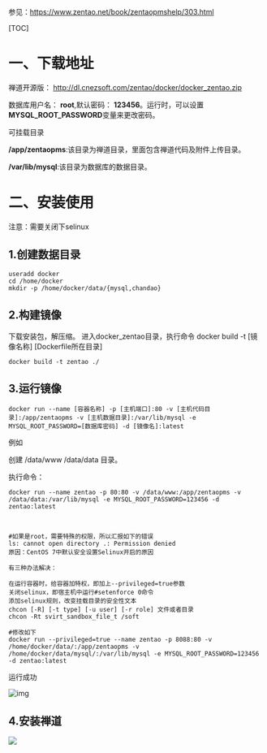 参见：https://www.zentao.net/book/zentaopmshelp/303.html

[TOC]



# 一、下载地址

禅道开源版：     http://dl.cnezsoft.com/zentao/docker/docker_zentao.zip

数据库用户名：  **root**,默认密码：  **123456**。运行时，可以设置  **MYSQL_ROOT_PASSWORD**变量来更改密码。

可挂载目录

**/app/zentaopms**:该目录为禅道目录，里面包含禅道代码及附件上传目录。

**/var/lib/mysql**:该目录为数据库的数据目录。

# 二、安装使用

注意：需要关闭下selinux

## 1.创建数据目录

```shell
useradd docker
cd /home/docker
mkdir -p /home/docker/data/{mysql,chandao}
```



## 2.构建镜像

下载安装包，解压缩。 进入docker_zentao目录，执行命令 docker build -t [镜像名称] [Dockerfile所在目录]

```
docker build -t zentao ./
```

## 3.运行镜像

```
docker run --name [容器名称] -p [主机端口]:80 -v [主机代码目录]:/app/zentaopms -v [主机数据目录]:/var/lib/mysql -e MYSQL_ROOT_PASSWORD=[数据库密码] -d [镜像名]:latest
```

例如

创建 /data/www /data/data 目录。

执行命令：

```shell
docker run --name zentao -p 80:80 -v /data/www:/app/zentaopms -v /data/data:/var/lib/mysql -e MYSQL_ROOT_PASSWORD=123456 -d zentao:latest



#如果是root，需要特殊的权限，所以汇报如下的错误
ls: cannot open directory .: Permission denied
原因：CentOS 7中默认安全设置Selinux开启的原因

有三种办法解决：

在运行容器时，给容器加特权，即加上--privileged=true参数
关闭selinux，即宿主机中运行#setenforce 0命令
添加selinux规则，改变挂载目录的安全性文本
chcon [-R] [-t type] [-u user] [-r role] 文件或者目录
chcon -Rt svirt_sandbox_file_t /soft

#修改如下
docker run --privileged=true --name zentao -p 8088:80 -v /home/docker/data/:/app/zentaopms -v /home/docker/data/mysql/:/var/lib/mysql -e MYSQL_ROOT_PASSWORD=123456 -d zentao:latest

```

运行成功

![img](https://github.com/chenyansong1/note/blob/master/images/docker/file.png?raw=true)

## 4.安装禅道

![](https://github.com/chenyansong1/note/blob/master/images/docker/file-1563860347709.png?raw=true)

